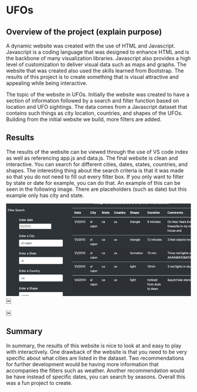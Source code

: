 # UFOs

##  Overview of the project (explain purpose)
A dynamic website was created with the use of HTML and Javascript. Javascript is a coding language that was designed to enhance HTML and is the backbone of many visualization libraries. Javascript also provides a high level of customization to deliver visual data such as maps and graphs. The website that was created also used the skills learned from Bootstrap. The results of this project is to create something that is visual attractive and appealing while being interactive. 

The topic of the website in UFOs. Initially the website was created to have a section of information followed by a search and filter function based on location and UFO sightings. The data comes from a Javascript dataset that contains such things as city location, countries, and shapes of the UFOs. Building from the initial website we build, more filters are added. 

## Results 

The results of the website can be viewed through the use of VS code index as well as referencing app.js and data.js. The final website is clean and interactive. You can search for different cities, dates, states, countries, and shapes. The interesting thing about the search criteria is that it was made so that you do not need to fill out every filter box. If you only want to filter by state or date for example, you can do that. An example of this can be seen in the following image. There are placeholders (such as date) but this example only has city and state.

![](https://github.com/holleyvoegtle/UFOs/blob/main/Screen%20Shot%202020-12-03%20at%201.19.12%20PM.png)
￼


￼

## Summary 

In summary, the results of this website is nice to look at and easy to play with interactively. One drawback of the website is that you need to be very specific about what cities are listed in the dataset. Two recommendations for further development would be having more information that accompanies the filters such as weather. Another recommendation would be have instead of specific dates, you can search by seasons. Overall this was a fun project to create. 

